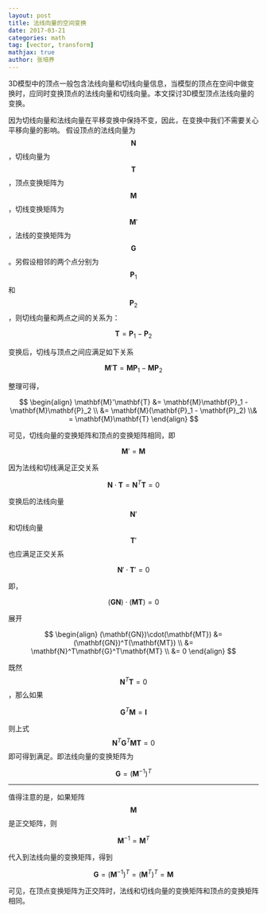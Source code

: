 ```yaml
---
layout: post
title: 法线向量的空间变换
date: 2017-03-21
categories: math
tag: [vector, transform]
mathjax: true
author: 张培养
---
```


3D模型中的顶点一般包含法线向量和切线向量信息，当模型的顶点在空间中做变换时，应同时变换顶点的法线向量和切线向量。本文探讨3D模型顶点法线向量的变换。




因为切线向量和法线向量在平移变换中保持不变，因此，在变换中我们不需要关心平移向量的影响。
假设顶点的法线向量为$$\mathbf{N}$$，切线向量为$$\mathbf{T}$$，顶点变换矩阵为$$\mathbf{M}$$，切线变换矩阵为$$\mathbf{M}'$$，法线的变换矩阵为$$\mathbf{G}$$。另假设相邻的两个点分别为$$\mathbf{P}_1$$和$$\mathbf{P}_2$$，则切线向量和两点之间的关系为：

$$
\mathbf{T} = \mathbf{P}_1 - \mathbf{P}_2
$$

变换后，切线与顶点之间应满足如下关系

$$
\mathbf{M}'\mathbf{T} = \mathbf{M}\mathbf{P}_1 - \mathbf{M}\mathbf{P}_2
$$

整理可得，

$$
\begin{align}
\mathbf{M}'\mathbf{T} &= \mathbf{M}\mathbf{P}_1 - \mathbf{M}\mathbf{P}_2 \\
&= \mathbf{M}(\mathbf{P}_1 - \mathbf{P}_2) \\&
= \mathbf{M}\mathbf{T}
\end{align}
$$

可见，切线向量的变换矩阵和顶点的变换矩阵相同，即

$$
\mathbf{M}' = \mathbf{M}
$$

因为法线和切线满足正交关系

$$
\mathbf{N}\cdot\mathbf{T} = \mathbf{N}^T\mathbf{T} = 0
$$

变换后的法线向量$$\textbf{N}'$$和切线向量$$\textbf{T}'$$也应满足正交关系

$$
\mathbf{N}'\cdot\mathbf{T}' = 0
$$

即，

$$
(\mathbf{GN})\cdot(\mathbf{MT}) = 0
$$

展开

$$
\begin{align}
(\mathbf{GN})\cdot(\mathbf{MT}) &= 
(\mathbf{GN})^T(\mathbf{MT}) \\
&= \mathbf{N}^T\mathbf{G}^T\mathbf{MT} \\
&= 0
\end{align}
$$
 
既然$$\mathbf{N}^T\mathbf{T} = 0$$，那么如果

$$\mathbf{G}^T\mathbf{M} = \mathbf{I} $$

则上式$$\mathbf{N}^T\mathbf{G}^T\mathbf{MT} = 0$$即可得到满足。即法线向量的变换矩阵为

$$
\mathbf{G} = (\mathbf{M}^{-1})^T
$$

*************************


值得注意的是，如果矩阵$$\mathbf{M}$$是正交矩阵，则

$$
\mathbf{M}^{-1} = \mathbf{M}^{T}
$$

代入到法线向量的变换矩阵，得到

$$
\mathbf{G} = (\mathbf{M}^{-1})^T = (\mathbf{M}^{T})^T = \mathbf{M}
$$

可见，在顶点变换矩阵为正交阵时，法线和切线向量的变换矩阵和顶点的变换矩阵相同。
